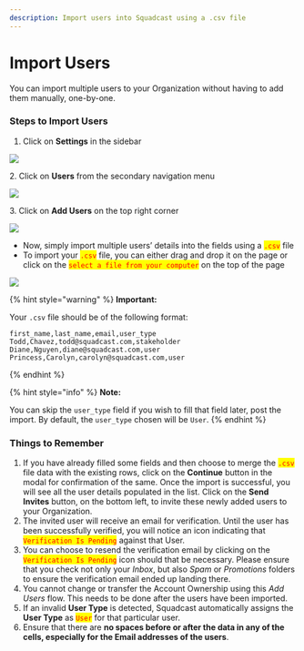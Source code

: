 ```yaml
---
description: Import users into Squadcast using a .csv file
---
```


# Import Users

You can import multiple users to your Organization without having to add them manually, one-by-one.

### Steps to Import Users <a href="#steps-to-import-users" id="steps-to-import-users"></a>

1. Click on **Settings** in the sidebar

![](<../.gitbook/assets/add\_and\_delete\_users\_1 (2) (2).png>)

2\. Click on **Users** from the secondary navigation menu

![](<../.gitbook/assets/add\_and\_delete\_users\_2 (2).png>)

3\. Click on **Add Users** on the top right corner

![](<../.gitbook/assets/add\_and\_delete\_users\_3 (1).png>)

* Now, simply import multiple users’ details into the fields using a <mark style="color:red;">`.csv`</mark> file
* To import your <mark style="color:red;">`.csv`</mark> file, you can either drag and drop it on the page or click on the <mark style="color:red;">`select a file from your computer`</mark> on the top of the page

![](../.gitbook/assets/add\_and\_delete\_users\_7.png)

{% hint style="warning" %}
**Important:**

Your `.csv` file should be of the following format:

```csv
first_name,last_name,email,user_type
Todd,Chavez,todd@squadcast.com,stakeholder
Diane,Nguyen,diane@squadcast.com,user
Princess,Carolyn,carolyn@squadcast.com,user
```
{% endhint %}

{% hint style="info" %}
**Note:**

You can skip the `user_type` field if you wish to fill that field later, post the import. By default, the `user_type` chosen will be `User`.
{% endhint %}

### Things to Remember <a href="#things-to-remember" id="things-to-remember"></a>

1. If you have already filled some fields and then choose to merge the <mark style="color:red;">`.csv`</mark> file data with the existing rows, click on the **Continue** button in the modal for confirmation of the same. Once the import is successful, you will see all the user details populated in the list. Click on the **Send Invites** button, on the bottom left, to invite these newly added users to your Organization.
2. The invited user will receive an email for verification. Until the user has been successfully verified, you will notice an icon indicating that <mark style="color:red;">`Verification Is Pending`</mark> against that User.
3. You can choose to resend the verification email by clicking on the <mark style="color:red;">`Verification Is Pending`</mark> icon should that be necessary. Please ensure that you check not only your _Inbox_, but also _Spam_ or _Promotions_ folders to ensure the verification email ended up landing there.
4. You cannot change or transfer the Account Ownership using this _Add Users_ flow. This needs to be done after the users have been imported.
5. If an invalid **User Type** is detected, Squadcast automatically assigns the **User Type** as <mark style="color:red;">`User`</mark> for that particular user.
6. Ensure that there are **no spaces before or after the data in any of the cells, especially for the Email addresses of the users**.
